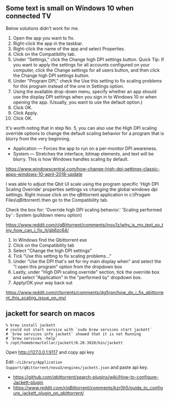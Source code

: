 ## Some text is small on Windows 10 when connected TV

Below solutions didn't work for me.

1. Open the app you want to fix.
2. Right-click the app in the taskbar.
3. Right-click the name of the app and select Properties.
4. Click on the Compatibility tab.
5. Under "Settings," click the Change high DPI settings button.
   Quick Tip: If you want to apply the settings for all accounts configured on your computer, click the Change settings for all users button, and then click the Change high DPI settings button.
6. Under "Program DPI," check the Use this setting to fix scaling problems for this program instead of the one in Settings option.
7. Using the available drop-down menu, specify whether an app should use the display DPI settings when you sign in to Windows 10 or when opening the app. (Usually, you want to use the default option.)
8. Click OK.
9. Click Apply.
10. Click OK.

It's worth noting that in step No. 5, you can also use the High DPI scaling override options to change the default scaling behavior for a program that is blurry from the very beginning.

- Application — Forces the app to run on a per-monitor DPI awareness.
- System — Stretches the interface, bitmap elements, and text will be blurry. This is how Windows handles scaling by default.

https://www.windowscentral.com/how-change-high-dpi-settings-classic-apps-windows-10-april-2018-update

I was able to adjust the Qbit UI scale using the program specific 'High DPI Scaling Override' properties settings vs changing the global windows dpi settings. Right mouse click on the qBittorrent application in c:\Progam Files\qBittorrent\ then go to the Compatibility tab.

Check the box for: 'Override high DPI scaling behavior.' 'Scaling performed by' : System (pulldown menu option)

https://www.reddit.com/r/qBittorrent/comments/jnou1z/why_is_my_text_so_tiny_how_can_i_fix_it/gb6zc64/

1. In Windows find the Qbittorrent exe
2. Click on the Compatibility tab
3. Select "Change the high DPI settings"
4. Tick "Use this setting to fix scaling problems..."
5. Under "Use the DPI that's set for my main display when" and select the "I open this program" option from the dropdown box
6. Lastly, under "High DPI scaling override" section, tick the override box and select "Application" in the "performed by" dropdown box.
7. Apply/OK your way back out

https://www.reddit.com/r/torrents/comments/dg5rpn/how_do_i_fix_qbittorrent_this_scaling_issue_on_my/

## jackett for search on macos

```shell
% brew install jackett
# could not start service with `sudo brew services start jackett`
# `brew services info jackett` showed that it is not Running
# `brew services -help`
% /opt/homebrew/Cellar/jackett/0.20.3920/bin/jackett
```

Open http://127.0.0.1:9117 and copy api key

Edit `~/Library/Application Support/qBittorrent/nova3/engines/jackett.json` and paste api key.

- https://github.com/qbittorrent/search-plugins/wiki/How-to-configure-Jackett-plugin
- https://www.reddit.com/r/qBittorrent/comments/kzr0h5/guide_to_configure_jackett_plugin_on_qbittorrent/
